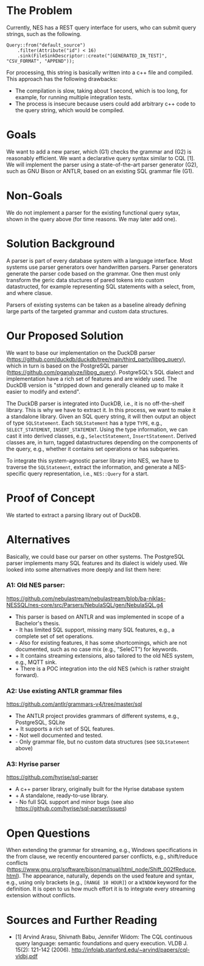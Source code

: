 # The Problem
Currently, NES has a REST query interface for users, who can submit query strings, such as the following.
```
Query::from("default_source")
    .filter(Attribute("id") < 16)
    .sink(FileSinkDescriptor::create("[GENERATED_IN_TEST]", "CSV_FORMAT", "APPEND"));
```

For processing, this string is basically written into a c++ file and compiled.
This approach has the following drawbacks:
- The compilation is slow, taking about 1 second, which is too long, for example, for running multiple integration tests.
- The process is insecure because users could add arbitrary c++ code to the query string, which would be compiled.

# Goals
We want to add a new parser, which (G1) checks the grammar and (G2) is reasonably efficient.
We want a declarative query syntax similar to CQL [1].
We will implement the parser using a state-of-the-art parser generator (G2), such as GNU Bison or ANTLR, based on an existing SQL grammar file (G1).

# Non-Goals
We do not implement a parser for the existing functional query sytax, shown in the query above (for time reasons. We may later add one).

# Solution Background
A parser is part of every database system with a language interface.
Most systems use parser generators over handwritten parsers.
Parser generators generate the parser code based on the grammar.
One then must only transform the geric data stuctures of pared tokens into custom datastructed, for example representing SQL statements with a select, from, and where clasue.

Parsers of existing systems can be taken as a baseline already defining large parts of the targeted grammar and custom data structures.

# Our Proposed Solution
We want to base our implementation on the DuckDB parser (https://github.com/duckdb/duckdb/tree/main/third_party/libpg_query), which in turn is based on the PostgreSQL parser (https://github.com/pganalyze/libpg_query).
PostgreSQL's SQL dialect and implementation have a rich set of features and are widely used.
The DuckDB version is "stripped down and generally cleaned up to make it easier to modify and extend".

The DuckDB parser is integrated into DuckDB, i.e., it is no off-the-shelf library.
This is why we have to extract it.
In this process, we want to make it a standalone library.
Given an SQL query string, it will then output an object of type `SQLStatement`.
Each `SQLStatement` has a type `TYPE`, e.g., `SELECT_STATEMENT`, `INSERT_STATEMENT`.
Using the type information, we can cast it into derived classes, e.g., `SelectStatement`, `InsertStatement`.
Derived classes are, in turn, tagged datastructures depending on the components of the query, e.g., whether it contains set operations or has subqueries.

To integrate this system-agnostic parser library into NES, we have to traverse the `SQLStatement`, extract the information, and generate a NES-specific query representation, i.e., `NES::Query` for a start.

# Proof of Concept
We started to extract a parsing library out of DuckDB.

# Alternatives
Basically, we could base our parser on other systems.
The PostgreSQL parser implements many SQL features and its dialect is widely used.
We looked into some alternatives more deeply and list them here:

### A1: Old NES parser:
https://github.com/nebulastream/nebulastream/blob/ba-niklas-NESSQL/nes-core/src/Parsers/NebulaSQL/gen/NebulaSQL.g4
- This parser is based on ANTLR and was implemented in scope of a Bachelor's thesis.
-  \- It has limited SQL support, missing many SQL features, e.g., a complete set of set operations.
-  \- Also for existing features, it has some shortcomings, which are not documented, such as no case mix (e.g., "SeleCT") for keywords.
-  \+ It contains streaming extensions, also tailored to the old NES system, e.g., MQTT sink.
-  \+ There is a POC integration into the old NES (which is rather straight forward).

### A2: Use existing ANTLR grammar files
https://github.com/antlr/grammars-v4/tree/master/sql
- The ANTLR project provides grammars of different systems, e.g., PostgreSQL, SQLite
-  \+ It supports a rich set of SQL features.
-  \- Not well documented and tested.
-  \- Only grammar file, but no custom data structures (see `SQLStatement` above)

### A3: Hyrise parser
https://github.com/hyrise/sql-parser
- A c++ parser library, originally built for the Hyrise database system
- \+ A standalone, ready-to-use library.
- \- No full SQL support and minor bugs (see also https://github.com/hyrise/sql-parser/issues)

# Open Questions
When extending the grammar for streaming, e.g., Windows specifications in the from clause, we recently encountered parser conflicts, e.g., shift/reduce conflicts (https://www.gnu.org/software/bison/manual/html_node/Shift_002fReduce.html).
The appearance, naturally, depends on the used feature and syntax, e.g., using only brackets (e.g., `[RANGE 10 HOUR]`) or a `WINDOW` keyword for the definition.
It is open to us how much effort it is to integrate every streaming extension without conflicts.

# Sources and Further Reading
- [1] Arvind Arasu, Shivnath Babu, Jennifer Widom: The CQL continuous query language: semantic foundations and query execution. VLDB J. 15(2): 121-142 (2006).
  http://infolab.stanford.edu/~arvind/papers/cql-vldbj.pdf


